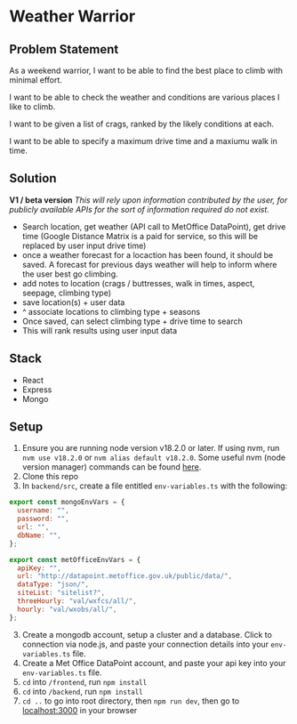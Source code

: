 # Weather Warrior

## Problem Statement

As a weekend warrior, I want to be able to find the best place to climb with minimal effort.

I want to be able to check the weather and conditions are various places I like to climb.

I want to be given a list of crags, ranked by the likely conditions at each.

I want to be able to specify a maximum drive time and a maxiumu walk in time.

## Solution

**V1 / beta version**
_This will rely upon information contributed by the user, for publicly available APIs for the sort of information required do not exist._

- Search location, get weather (API call to MetOffice DataPoint), get drive time (Google Distance Matrix is a paid for service, so this will be replaced by user input drive time)
- once a weather forecast for a locaction has been found, it should be saved. A forecast for previous days weather will help to inform where the user best go climbing.
- add notes to location (crags / buttresses, walk in times, aspect, seepage, climbing type)
- save location(s) + user data
- ^ associate locations to climbing type + seasons
- Once saved, can select climbing type + drive time to search
- This will rank results using user input data

## Stack

- React
- Express
- Mongo

## Setup

1. Ensure you are running node version v18.2.0 or later. If using nvm, run `nvm use v18.2.0` or `nvm alias default v18.2.0`. Some useful nvm (node version manager) commands can be found [here](https://gist.github.com/chranderson/b0a02781c232f170db634b40c97ff455).
2. Clone this repo
3. In `backend/src`, create a file entitled `env-variables.ts` with the following:

```javascript
export const mongoEnvVars = {
  username: "",
  password: "",
  url: "",
  dbName: "",
};

export const metOfficeEnvVars = {
  apiKey: "",
  url: "http://datapoint.metoffice.gov.uk/public/data/",
  dataType: "json/",
  siteList: "sitelist?",
  threeHourly: "val/wxfcs/all/",
  hourly: "val/wxobs/all/",
};
```

3. Create a mongodb account, setup a cluster and a database. Click to connection via node.js, and paste your connection details into your `env-variables.ts` file.
4. Create a Met Office DataPoint account, and paste your api key into your `env-variables.ts` file.
5. `cd` into `/frontend`, run `npm install`
6. `cd` into `/backend`, run `npm install`
7. `cd ..` to go into root directory, then `npm run dev`, then go to [localhost:3000](http://localhost:3000/) in your browser
